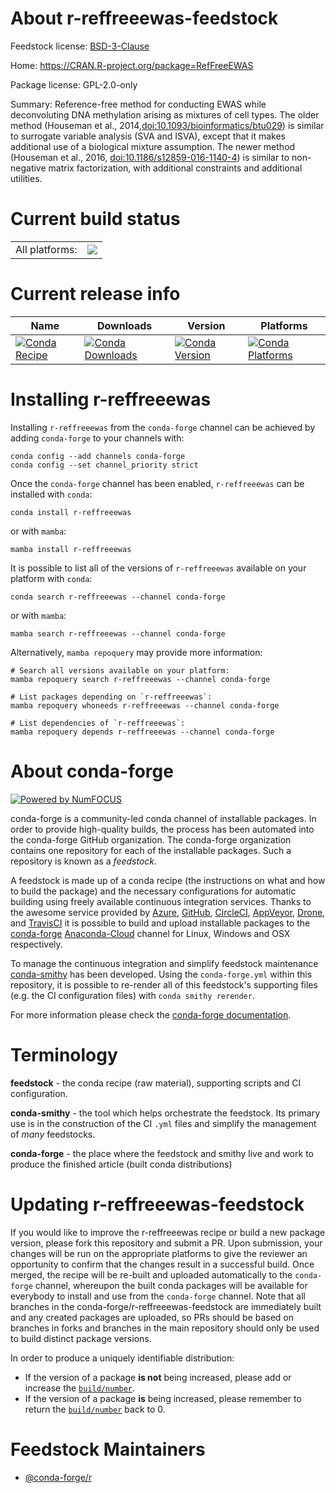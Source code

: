 About r-reffreeewas-feedstock
=============================

Feedstock license: [BSD-3-Clause](https://github.com/conda-forge/r-reffreeewas-feedstock/blob/main/LICENSE.txt)

Home: https://CRAN.R-project.org/package=RefFreeEWAS

Package license: GPL-2.0-only

Summary: Reference-free method for conducting EWAS while deconvoluting DNA methylation arising as mixtures of cell types.  The older method (Houseman et al., 2014,<doi:10.1093/bioinformatics/btu029>) is similar to surrogate variable analysis (SVA and ISVA), except that it makes additional use of a biological mixture assumption. The newer method (Houseman et al., 2016, <doi:10.1186/s12859-016-1140-4>) is similar to non-negative matrix factorization, with additional constraints and additional utilities.

Current build status
====================


<table><tr><td>All platforms:</td>
    <td>
      <a href="https://dev.azure.com/conda-forge/feedstock-builds/_build/latest?definitionId=9724&branchName=main">
        <img src="https://dev.azure.com/conda-forge/feedstock-builds/_apis/build/status/r-reffreeewas-feedstock?branchName=main">
      </a>
    </td>
  </tr>
</table>

Current release info
====================

| Name | Downloads | Version | Platforms |
| --- | --- | --- | --- |
| [![Conda Recipe](https://img.shields.io/badge/recipe-r--reffreeewas-green.svg)](https://anaconda.org/conda-forge/r-reffreeewas) | [![Conda Downloads](https://img.shields.io/conda/dn/conda-forge/r-reffreeewas.svg)](https://anaconda.org/conda-forge/r-reffreeewas) | [![Conda Version](https://img.shields.io/conda/vn/conda-forge/r-reffreeewas.svg)](https://anaconda.org/conda-forge/r-reffreeewas) | [![Conda Platforms](https://img.shields.io/conda/pn/conda-forge/r-reffreeewas.svg)](https://anaconda.org/conda-forge/r-reffreeewas) |

Installing r-reffreeewas
========================

Installing `r-reffreeewas` from the `conda-forge` channel can be achieved by adding `conda-forge` to your channels with:

```
conda config --add channels conda-forge
conda config --set channel_priority strict
```

Once the `conda-forge` channel has been enabled, `r-reffreeewas` can be installed with `conda`:

```
conda install r-reffreeewas
```

or with `mamba`:

```
mamba install r-reffreeewas
```

It is possible to list all of the versions of `r-reffreeewas` available on your platform with `conda`:

```
conda search r-reffreeewas --channel conda-forge
```

or with `mamba`:

```
mamba search r-reffreeewas --channel conda-forge
```

Alternatively, `mamba repoquery` may provide more information:

```
# Search all versions available on your platform:
mamba repoquery search r-reffreeewas --channel conda-forge

# List packages depending on `r-reffreeewas`:
mamba repoquery whoneeds r-reffreeewas --channel conda-forge

# List dependencies of `r-reffreeewas`:
mamba repoquery depends r-reffreeewas --channel conda-forge
```


About conda-forge
=================

[![Powered by
NumFOCUS](https://img.shields.io/badge/powered%20by-NumFOCUS-orange.svg?style=flat&colorA=E1523D&colorB=007D8A)](https://numfocus.org)

conda-forge is a community-led conda channel of installable packages.
In order to provide high-quality builds, the process has been automated into the
conda-forge GitHub organization. The conda-forge organization contains one repository
for each of the installable packages. Such a repository is known as a *feedstock*.

A feedstock is made up of a conda recipe (the instructions on what and how to build
the package) and the necessary configurations for automatic building using freely
available continuous integration services. Thanks to the awesome service provided by
[Azure](https://azure.microsoft.com/en-us/services/devops/), [GitHub](https://github.com/),
[CircleCI](https://circleci.com/), [AppVeyor](https://www.appveyor.com/),
[Drone](https://cloud.drone.io/welcome), and [TravisCI](https://travis-ci.com/)
it is possible to build and upload installable packages to the
[conda-forge](https://anaconda.org/conda-forge) [Anaconda-Cloud](https://anaconda.org/)
channel for Linux, Windows and OSX respectively.

To manage the continuous integration and simplify feedstock maintenance
[conda-smithy](https://github.com/conda-forge/conda-smithy) has been developed.
Using the ``conda-forge.yml`` within this repository, it is possible to re-render all of
this feedstock's supporting files (e.g. the CI configuration files) with ``conda smithy rerender``.

For more information please check the [conda-forge documentation](https://conda-forge.org/docs/).

Terminology
===========

**feedstock** - the conda recipe (raw material), supporting scripts and CI configuration.

**conda-smithy** - the tool which helps orchestrate the feedstock.
                   Its primary use is in the construction of the CI ``.yml`` files
                   and simplify the management of *many* feedstocks.

**conda-forge** - the place where the feedstock and smithy live and work to
                  produce the finished article (built conda distributions)


Updating r-reffreeewas-feedstock
================================

If you would like to improve the r-reffreeewas recipe or build a new
package version, please fork this repository and submit a PR. Upon submission,
your changes will be run on the appropriate platforms to give the reviewer an
opportunity to confirm that the changes result in a successful build. Once
merged, the recipe will be re-built and uploaded automatically to the
`conda-forge` channel, whereupon the built conda packages will be available for
everybody to install and use from the `conda-forge` channel.
Note that all branches in the conda-forge/r-reffreeewas-feedstock are
immediately built and any created packages are uploaded, so PRs should be based
on branches in forks and branches in the main repository should only be used to
build distinct package versions.

In order to produce a uniquely identifiable distribution:
 * If the version of a package **is not** being increased, please add or increase
   the [``build/number``](https://docs.conda.io/projects/conda-build/en/latest/resources/define-metadata.html#build-number-and-string).
 * If the version of a package **is** being increased, please remember to return
   the [``build/number``](https://docs.conda.io/projects/conda-build/en/latest/resources/define-metadata.html#build-number-and-string)
   back to 0.

Feedstock Maintainers
=====================

* [@conda-forge/r](https://github.com/conda-forge/r/)


